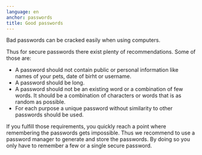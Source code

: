 ```yaml
---
language: en
anchor: passwords
title: Good passwords
---
```

<p class="lead">Bad passwords can be cracked easily when using computers.</p>

Thus for secure passwords there exist plenty of recommendations. Some of those are:

- A password should not contain public or personal information like names of your pets, date of birht or username.
- A password should be long.
- A password should not be an existing word or a combination of few words. It should be a combination of characters or words that is as random as possible.
- For each purpose a unique password without similarity to other passwords should be used.

If you fulfill those requirements, you quickly reach a point where remembering the passwords gets impossible. Thus we recommend to use a password manager to generate and store the passwords. By doing so you only have to remember a few or a single secure password.
